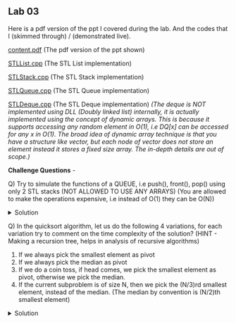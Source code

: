 ## Lab 03

Here is a pdf version of the ppt I covered during the lab. And the codes that I (skimmed through) / (demonstrated live).

  [content.pdf](content.pdf) (The pdf version of the ppt shown)

  [STLList.cpp](STLList.cpp) (The STL List implementation)

  [STLStack.cpp](STLStack.cpp) (The STL Stack implementation)

  [STLQueue.cpp](STLQueue.cpp) (The STL Queue implementation)

  [STLDeque.cpp](STLDeque.cpp) (The STL Deque implementation) *(The deque is NOT implemented using DLL (Doubly linked list) internally, it is actually implemented using the concept of dynamic arrays. This is because it supports accessing any random element in O(1), i.e DQ[x] can be accessed for any x in O(1). The broad idea of dynamic array technique is that you have a structure like vector, but each node of vector does not store an element instead it stores a fixed size array. The in-depth details are out of scope.)*

**Challenge Questions** -

Q) Try to simulate the functions of a QUEUE, i.e push(), front(), pop() using only 2 STL stacks (NOT ALLOWED TO USE ANY ARRAYS) (You are allowed to make the operations expensive, i.e instead of O(1) they can be O(N))

<details>
  <summary>Solution</summary>
  <a href = "https://stackoverflow.com/questions/69192/how-to-implement-a-queue-using-two-stacks">Stack OverFlow Link</a>
</details>

Q) In the quicksort algorithm, let us do the following 4 variations, for each variation try to comment on the time complexity of the solution? (HINT - Making a recursion tree, helps in analysis of recursive algorithms)

1. If we always pick the smallest element as pivot
2. If we always pick the median as pivot
3. If we do a coin toss, if head comes, we pick the smallest element as pivot, otherwise we pick the median.
4. If the current subproblem is of size N, then we pick the (N/3)rd smallest element, instead of the median. (The median by convention is (N/2)th smallest element)

<details>
  <summary>Solution</summary>
  1. O(N^2) <br>
  2. O(NlogN) <br>
  3. O(NlogN), average case (Expected time complexity) (Proof Idea - The recursion tree depth will be expected 2logN, since on average after every 2 tries, we will get a Tails on the coin which helps us in reducing the problem by half, therefore N*2logN) <br>
  4. O(NlogN), here the base of logarithm is 3/2 instead of the classical base 2. (Proof Idea - In each recursion depth, if the current size of the problem is N, then it becomes (2/3)N or (1/3)N, in worst case it always becomes (2/3)N, but then how many times can you multiply (2/3) to N, till the time you hit 1, i.e simply logN with base of 3/2) <br>
</details>
